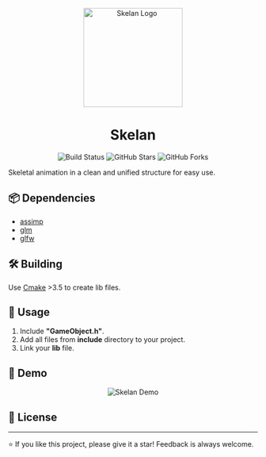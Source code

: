 <p align="center">
  <img src="path_to_your_logo_or_image.png" alt="Skelan Logo" width="200"/>
  <h1 align="center">Skelan</h1>
</p>

<p align="center">
  <img src="https://img.shields.io/badge/build-passing-brightgreen" alt="Build Status">
  <img src="https://img.shields.io/github/stars/cracklybody/skelan" alt="GitHub Stars">
  <img src="https://img.shields.io/github/forks/cracklybody/skelan" alt="GitHub Forks">
  <!-- Добавьте другие значки по желанию -->
</p>

Skeletal animation in a clean and unified structure for easy use.

## 📦 Dependencies

- [assimp](https://github.com/assimp/assimp)
- [glm](https://glm.g-truc.net/0.9.9/index.html)
- [glfw](https://www.glfw.org/)

## 🛠 Building

Use [Cmake](https://cmake.org/download/) >3.5 to create lib files.

## 🚀 Usage

1. Include **"GameObject.h"**.
2. Add all files from **include** directory to your project.
3. Link your **lib** file.

## 🎥 Demo

<p align="center">
  <img src="https://media.giphy.com/media/SYvUAr66dVr1SHAVAP/giphy.gif" alt="Skelan Demo">
</p>

## 📜 License

<!-- Если у вас есть лицензия, укажите это здесь -->

---

⭐ If you like this project, please give it a star! Feedback is always welcome.
